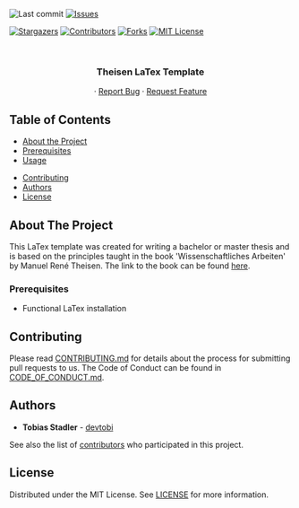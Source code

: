 <!--
*** To avoid retyping too much info. Do a search and replace for the following:
*** devtobi, theisen-latex, twitter_handle, email
-->

<!-- PROJECT SHIELDS -->
<!--
*** I'm using markdown "reference style" links for readability.
*** Reference links are enclosed in brackets [ ] instead of parentheses ( ).
*** See the bottom of this document for the declaration of the reference variables
*** for contributors-url, forks-url, etc. This is an optional, concise syntax you may use.
*** https://www.markdownguide.org/basic-syntax/#reference-style-links
-->

![Last commit][commit-shield]
[![Issues][issues-shield]][issues-url]

[![Stargazers][stars-shield]][stars-url]
[![Contributors][contributors-shield]][contributors-url]
[![Forks][forks-shield]][forks-url]
[![MIT License][license-shield]][license-url]

<!-- PROJECT LOGO -->
<br />
<p align="center">

  <h3 align="center">Theisen LaTex Template</h3>

  <p align="center">
    ·
    <a href="https://github.com/devtobi/theisen-latex/issues">Report Bug</a>
    ·
    <a href="https://github.com/devtobi/theisen-latex/issues">Request Feature</a>
  </p>
</p>

<!-- TABLE OF CONTENTS -->

## Table of Contents

- [About the Project](#about-the-project)
  <!--* formatting comment -->
- [Prerequisites](#prerequisites)
- [Usage](#usage)
<!--* formatting comment -->
- [Contributing](#contributing)
- [Authors](#authors)
- [License](#license)

<!-- ABOUT THE PROJECT -->

## About The Project

This LaTex template was created for writing a bachelor or master thesis and is based on the principles taught in the book 'Wissenschaftliches Arbeiten' by Manuel René Theisen.
The link to the book can be found <a href="http://www.vahlen.de/productview.aspx?product=12059810">here</a>.
<br>

### Prerequisites

- Functional LaTex installation

<!-- CONTRIBUTING -->

## Contributing

Please read [CONTRIBUTING.md][contributing-url] for details about the process for submitting pull requests to us.
The Code of Conduct can be found in [CODE_OF_CONDUCT.md][code-of-conduct-url].

<!-- AUTHORS -->

## Authors

- **Tobias Stadler** - [devtobi](https://github.com/devtobi)

See also the list of [contributors][contributors-url] who participated in this project.

<!-- LICENSE -->

## License

Distributed under the MIT License. See [LICENSE][license-url] for more information.

<!-- MARKDOWN LINKS & IMAGES -->
<!-- https://www.markdownguide.org/basic-syntax/#reference-style-links -->

[contributors-shield]: https://img.shields.io/github/contributors/devtobi/theisen-latex.svg?style=flat-square
[contributors-url]: https://github.com/devtobi/theisen-latex/graphs/contributors
[contributing-url]: https://github.com/devtobi/theisen-latex/blob/master/CONTRIBUTING.md
[code-of-conduct-url]: https://github.com/devtobi/theisen-latex/blob/master/CODE_OF_CONDUCT.md
[forks-shield]: https://img.shields.io/github/forks/devtobi/theisen-latex.svg?style=flat-square
[forks-url]: https://github.com/devtobi/theisen-latex/network/members
[stars-shield]: https://img.shields.io/github/stars/devtobi/theisen-latex.svg?style=flat-square
[stars-url]: https://github.com/devtobi/theisen-latex/stargazers
[issues-shield]: https://img.shields.io/github/issues/devtobi/theisen-latex.svg?style=flat-square
[issues-url]: https://github.com/devtobi/theisen-latex/issues
[license-shield]: https://img.shields.io/github/license/devtobi/theisen-latex.svg?style=flat-square
[license-url]: https://github.com/devtobi/theisen-latex/blob/master/LICENSE
[commit-shield]: https://img.shields.io/github/last-commit/devtobi/theisen-latex?style=flat-square

<!-- THIRD PARTY BADGES -->

[dependency-shield]: https://img.shields.io/librariesio/github/devtobi/theisen-latex.svg?style=flat-square
